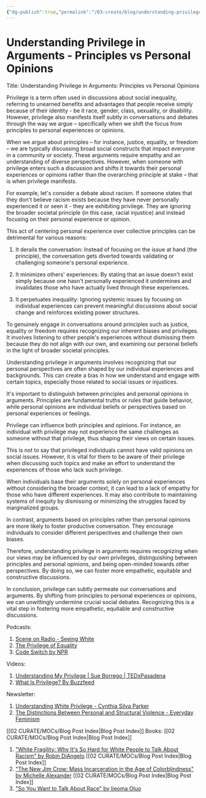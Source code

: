 ```yaml
---
{"dg-publish":true,"permalink":"/03-create/blog/understanding-privilege-in-arguments-principles-vs-personal-opinions/","tags":["privilege"]}
---
```


# Understanding Privilege in Arguments - Principles vs Personal Opinions

Title: Understanding Privilege in Arguments: Principles vs Personal Opinions 

Privilege is a term often used in discussions about social inequality, referring to unearned benefits and advantages that people receive simply because of their identity - be it race, gender, class, sexuality, or disability. However, privilege also manifests itself subtly in conversations and debates through the way we argue – specifically when we shift the focus from principles to personal experiences or opinions. 

When we argue about principles – for instance, justice, equality, or freedom – we are typically discussing broad social constructs that impact everyone in a community or society. These arguments require empathy and an understanding of diverse perspectives. However, when someone with privilege enters such a discussion and shifts it towards their personal experiences or opinions rather than the overarching principle at stake – that is when privilege manifests.

For example, let's consider a debate about racism. If someone states that they don't believe racism exists because they have never personally experienced it or seen it - they are exhibiting privilege. They are ignoring the broader societal principle (in this case, racial injustice) and instead focusing on their personal experience or opinion.

This act of centering personal experience over collective principles can be detrimental for various reasons:

1. It derails the conversation: Instead of focusing on the issue at hand (the principle), the conversation gets diverted towards validating or challenging someone's personal experience.

2. It minimizes others' experiences: By stating that an issue doesn't exist simply because one hasn't personally experienced it undermines and invalidates those who have actually lived through these experiences.

3. It perpetuates inequality: Ignoring systemic issues by focusing on individual experiences can prevent meaningful discussions about social change and reinforces existing power structures.

To genuinely engage in conversations around principles such as justice, equality or freedom requires recognizing our inherent biases and privileges. It involves listening to other people's experiences without dismissing them because they do not align with our own, and examining our personal beliefs in the light of broader societal principles.

Understanding privilege in arguments involves recognizing that our personal perspectives are often shaped by our individual experiences and backgrounds. This can create a bias in how we understand and engage with certain topics, especially those related to social issues or injustices.

It's important to distinguish between principles and personal opinions in arguments. Principles are fundamental truths or rules that guide behavior, while personal opinions are individual beliefs or perspectives based on personal experiences or feelings.

Privilege can influence both principles and opinions. For instance, an individual with privilege may not experience the same challenges as someone without that privilege, thus shaping their views on certain issues.

This is not to say that privileged individuals cannot have valid opinions on social issues. However, it is vital for them to be aware of their privilege when discussing such topics and make an effort to understand the experiences of those who lack such privilege.

When individuals base their arguments solely on personal experiences without considering the broader context, it can lead to a lack of empathy for those who have different experiences. It may also contribute to maintaining systems of inequity by dismissing or minimizing the struggles faced by marginalized groups.

In contrast, arguments based on principles rather than personal opinions are more likely to foster productive conversation. They encourage individuals to consider different perspectives and challenge their own biases.

Therefore, understanding privilege in arguments requires recognizing when our views may be influenced by our own privileges, distinguishing between principles and personal opinions, and being open-minded towards other perspectives. By doing so, we can foster more empathetic, equitable and constructive discussions.

In conclusion, privilege can subtly permeate our conversations and arguments. By shifting from principles to personal experiences or opinions, we can unwittingly undermine crucial social debates. Recognizing this is a vital step in fostering more empathetic, equitable and constructive discussions.



Podcasts:
1. [Scene on Radio - Seeing White](https://www.sceneonradio.org/seeing-white/)
2. [The Privilege of Equality](https://www.bbc.co.uk/programmes/b09zg7xx)
3. [Code Switch by NPR](https://www.npr.org/sections/codeswitch/)

Videos:
1. [Understanding My Privilege | Sue Borrego | TEDxPasadena](https://www.youtube.com/watch?v=nGTP7Bx5iII)
2. [What Is Privilege? By Buzzfeed](https://www.youtube.com/watch?v=hD5f8GuNuGQ)

Newsletter:
1. [Understanding White Privilege - Cynthia Silva Parker](https://interactioninstitute.org/understanding-white-privilege/)
2. [The Distinctions Between Personal and Structural Violence - Everyday Feminism](https://everydayfeminism.com/2016/02/personal-vs-structural-violence/)

[[02 CURATE/MOCs/Blog Post Index\|Blog Post Index]]
Books:
[[02 CURATE/MOCs/Blog Post Index\|Blog Post Index]]
1. ["White Fragility: Why It's So Hard for White People to Talk About Racism" by Robin DiAngelo](https://www.amazon.com/White-Fragility-People-About-Racism/dp/0807047414)
[[02 CURATE/MOCs/Blog Post Index\|Blog Post Index]]
2. ["The New Jim Crow: Mass Incarceration in the Age of Colorblindness" by Michelle Alexander](https://www.amazon.com/New-Jim-Crow-Incarceration-Colorblindness/dp/1595586431)
[[02 CURATE/MOCs/Blog Post Index\|Blog Post Index]]
3. ["So You Want to Talk About Race" by Ijeoma Oluo](https://www.amazon.com/Want-Talk-About-Race/dp/B07H43R5MD)